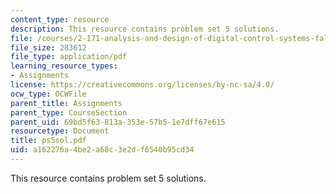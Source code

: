 ```yaml
---
content_type: resource
description: This resource contains problem set 5 solutions.
file: /courses/2-171-analysis-and-design-of-digital-control-systems-fall-2006/a162276a4be2a68c3e2df6540b95cd34_ps5sol.pdf
file_size: 283612
file_type: application/pdf
learning_resource_types:
- Assignments
license: https://creativecommons.org/licenses/by-nc-sa/4.0/
ocw_type: OCWFile
parent_title: Assignments
parent_type: CourseSection
parent_uid: 69bd5f63-813a-353e-57b5-1e7dff67e615
resourcetype: Document
title: ps5sol.pdf
uid: a162276a-4be2-a68c-3e2d-f6540b95cd34
---
```

This resource contains problem set 5 solutions.